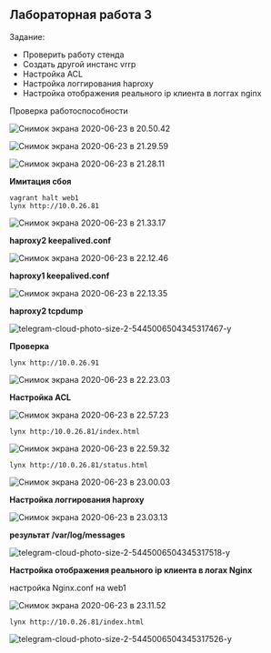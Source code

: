 ## Лабораторная работа 3

Задание:



- Проверить работу стенда
- Создать другой инстанс vrrp
- Настройка ACL
- Настройка логгирования haproxy
- Настройка отображения реального ip клиента в логгах nginx

Проверка работоспособности

![Снимок экрана 2020-06-23 в 20.50.42](https://tva1.sinaimg.cn/large/007S8ZIlgy1gg2r7wu9ehj314k09cwga.jpg)


![Снимок экрана 2020-06-23 в 21.29.59](https://tva1.sinaimg.cn/large/007S8ZIlgy1gg2scq6s1vj313w0skag5.jpg)

![Снимок экрана 2020-06-23 в 21.28.11](https://tva1.sinaimg.cn/large/007S8ZIlgy1gg2savq5ydj313w0skdlx.jpg)

**Имитация сбоя**

```
vagrant halt web1
lynx http://10.0.26.81
```

![Снимок экрана 2020-06-23 в 21.33.17](https://tva1.sinaimg.cn/large/007S8ZIlgy1gg2sg67k4lj313w0skdlx.jpg)

**haproxy2 keepalived.conf**

![Снимок экрана 2020-06-23 в 22.12.46](https://tva1.sinaimg.cn/large/007S8ZIlgy1gg2tl9yr3mj30wg0u0dkj.jpg)

**haproxy1 keepalived.conf**

![Снимок экрана 2020-06-23 в 22.13.35](https://tva1.sinaimg.cn/large/007S8ZIlgy1gg2tm46slnj30wg0u0dkj.jpg)

**haproxy2 tcpdump**

![telegram-cloud-photo-size-2-5445006504345317467-y](https://tva1.sinaimg.cn/large/007S8ZIlgy1gg2tmv9p42j30wg0u0k5h.jpg)

**Проверка**

```
lynx http://10.0.26.91
```

![Снимок экрана 2020-06-23 в 22.23.03](https://tva1.sinaimg.cn/large/007S8ZIlgy1gg2tvyjtgxj30wg0u0grr.jpg)



**Настройка ACL**

![Снимок экрана 2020-06-23 в 22.57.23](https://tva1.sinaimg.cn/large/007S8ZIlgy1gg2uvnhzw7j313w0m20w0.jpg)

```
lynx http:/10.0.26.81/index.html
```

![Снимок экрана 2020-06-23 в 22.59.32](https://tva1.sinaimg.cn/large/007S8ZIlgy1gg2uxx22ofj313w0sqjxl.jpg)

```
lynx http://10.0.26.81/status.html
```

![Снимок экрана 2020-06-23 в 23.00.03](https://tva1.sinaimg.cn/large/007S8ZIlgy1gg2uyf3jm6j313w0sqq4v.jpg)

**Настройка логгирования haproxy**

![Снимок экрана 2020-06-23 в 23.03.13](https://tva1.sinaimg.cn/large/007S8ZIlgy1gg2v1plezpj313w07o3zn.jpg)

**результат /var/log/messages**

![telegram-cloud-photo-size-2-5445006504345317518-y](https://tva1.sinaimg.cn/large/007S8ZIlgy1gg2v6yoomaj30zk0oan7t.jpg)



**Настройка отображения реального ip клиента в логах Nginx**

настройка Nginx.conf на web1

![Снимок экрана 2020-06-23 в 23.11.52](https://tva1.sinaimg.cn/large/007S8ZIlgy1gg2vapkmb4j313w0aa75y.jpg)

```
lynx http://10.0.26.81/index.html
```

![telegram-cloud-photo-size-2-5445006504345317526-y](https://tva1.sinaimg.cn/large/007S8ZIlgy1gg2voxe07yj30zk0kfjzv.jpg)